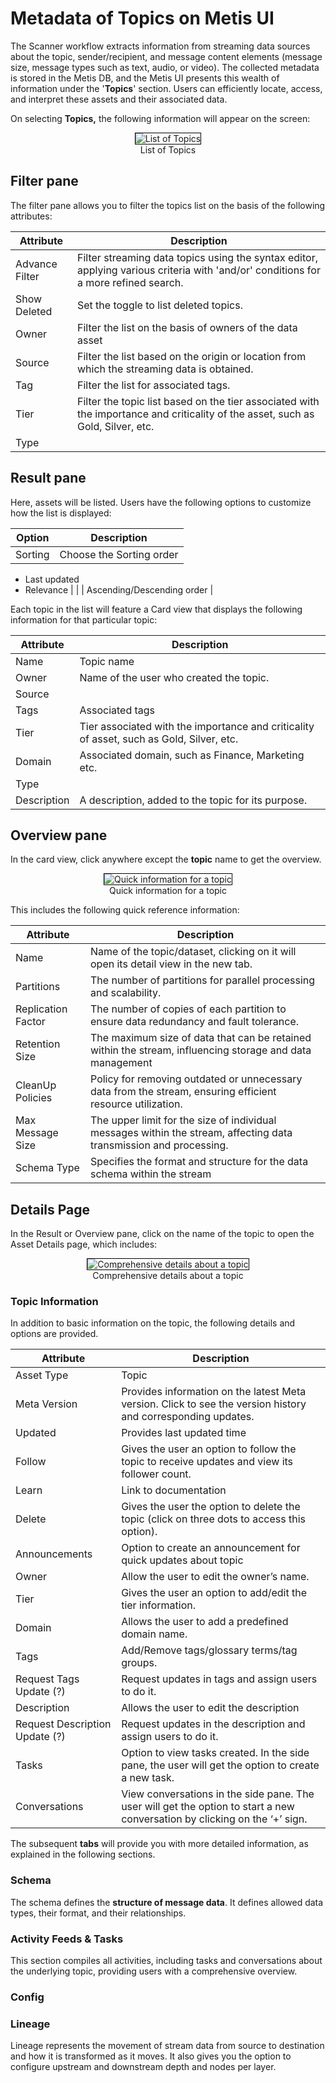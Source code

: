 # Metadata of Topics on Metis UI

The Scanner workflow extracts information from streaming data sources about the topic, sender/recipient, and message content elements (message size, message types such as text, audio, or video). The collected metadata is stored in the Metis DB, and the Metis UI presents this wealth of information under the '**Topics**' section. Users can efficiently locate, access, and interpret these assets and their associated data.

On selecting **Topics,** the following information will appear on the screen:

<center>
  <div style="text-align: center;">
    <img src="/metis_assets_topic/topics_overview.png" alt="List of Topics" style="border:1px solid black;">
    <figcaption align="center">List of Topics</figcaption>
  </div>
</center>


## Filter pane

The filter pane allows you to filter the topics list on the basis of the following attributes:

| Attribute | Description |
| --- | --- |
| Advance Filter | Filter streaming data topics using the syntax editor, applying various criteria with 'and/or' conditions for a more refined search. |
| Show Deleted | Set the toggle to list deleted topics. |
| Owner | Filter the list on the basis of owners of the data asset |
| Source | Filter the list based on the origin or location from which the streaming data is obtained. |
| Tag | Filter the list for associated tags. |
| Tier | Filter the topic list based on the tier associated with the importance and criticality of the asset, such as Gold, Silver, etc. |
| Type |  |

## Result pane

Here, assets will be listed. Users have the following options to customize how the list is displayed:

| Option | Description |
| --- | --- |
| Sorting | Choose the Sorting order
- Last updated
- Relevance |
|  | Ascending/Descending order |

Each topic in the list will feature a Card view that displays the following information for that particular topic:

| Attribute | Description |
| --- | --- |
| Name | Topic name  |
| Owner | Name of the user who created the topic. |
| Source |  |
| Tags | Associated tags |
| Tier | Tier associated with the importance and criticality of asset, such as Gold, Silver, etc. |
| Domain | Associated domain, such as Finance, Marketing etc. |
| Type |  |
| Description | A description, added to the topic for its purpose. |

## Overview pane

In the card view, click anywhere except the **topic** name to get the overview.

<center>
  <div style="text-align: center;">
    <img src="/metis_assets_topic/topics.png" alt="Quick information for a topic" style="border:1px solid black;">
    <figcaption align="center">Quick information for a topic</figcaption>
  </div>
</center>


This includes the following quick reference information:

| Attribute | Description |
| --- | --- |
| Name | Name of the topic/dataset, clicking on it will open its detail view in the new tab. |
| Partitions | The number of partitions for parallel processing and scalability. |
| Replication Factor | The number of copies of each partition to ensure data redundancy and fault tolerance. |
| Retention Size | The maximum size of data that can be retained within the stream, influencing storage and data management |
| CleanUp Policies | Policy for removing outdated or unnecessary data from the stream, ensuring efficient resource utilization. |
| Max Message Size | The upper limit for the size of individual messages within the stream, affecting data transmission and processing. |
| Schema Type | Specifies the format and structure for the data schema within the stream |

## Details Page

In the Result or Overview pane, click on the name of the topic to open the Asset Details page, which includes:

<center>
  <div style="text-align: center;">
    <img src="/metis_assets_topic/Screenshot_2023-12-01_at_5.06.15_PM.png" alt="Comprehensive details about a topic" style="border:1px solid black;">
    <figcaption align="center">Comprehensive details about a topic</figcaption>
  </div>
</center>


### **Topic Information**

In addition to basic information on the topic, the following details and options are provided.

| Attribute | Description |
| --- | --- |
| Asset Type | Topic |
| Meta Version | Provides information on the latest Meta version. Click to see the version history and corresponding updates.  |
| Updated | Provides last updated time  |
| Follow | Gives the user an option to follow the topic to receive updates and view its follower count. |
| Learn | Link to documentation |
| Delete | Gives the user the option to delete the topic (click on three dots to access this option). |
| Announcements | Option to create an announcement for quick updates about topic |
| Owner | Allow the user to edit the owner’s name. |
| Tier | Gives the user an option to add/edit the tier information. |
| Domain | Allows the user to add a predefined domain name. |
| Tags | Add/Remove tags/glossary terms/tag groups. |
| Request Tags Update (?) | Request updates in tags and assign users to do it. |
| Description | Allows the user to edit the description |
| Request Description Update (?) | Request updates in the description and assign users to do it. |
| Tasks | Option to view tasks created. In the side pane, the user will get the option to create a new task. |
| Conversations | View conversations in the side pane. The user will get the option to start a new conversation by clicking on the ‘+’ sign. |

The subsequent **tabs** will provide you with more detailed information, as explained in the following sections.

### **Schema**

The schema defines the **structure of message data**. It defines allowed data types, their format, and their relationships. 

### **Activity Feeds & Tasks**

This section compiles all activities, including tasks and conversations about the underlying topic, providing users with a comprehensive overview.

### **Config**

### **Lineage**

Lineage represents the movement of stream data from source to destination and how it is transformed as it moves. It also gives you the option to configure upstream and downstream depth and nodes per layer.